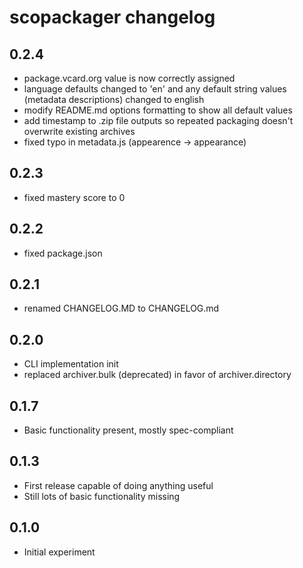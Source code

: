 # scopackager changelog

## 0.2.4

* package.vcard.org value is now correctly assigned
* language defaults changed to 'en' and any default string values (metadata descriptions) changed to english
* modify README.md options formatting to show all default values
* add timestamp to .zip file outputs so repeated packaging doesn't overwrite existing archives
* fixed typo in metadata.js (appearence -> appearance)

## 0.2.3

* fixed mastery score to 0

## 0.2.2

* fixed package.json

## 0.2.1

* renamed CHANGELOG.MD to CHANGELOG.md

## 0.2.0

* CLI implementation init
* replaced archiver.bulk (deprecated) in favor of archiver.directory

## 0.1.7

* Basic functionality present, mostly spec-compliant

## 0.1.3

* First release capable of doing anything useful
* Still lots of basic functionality missing

## 0.1.0

* Initial experiment